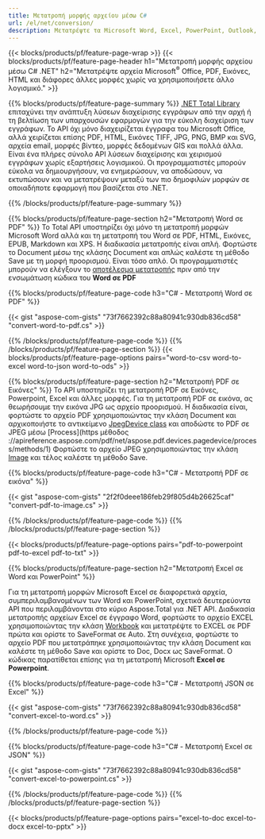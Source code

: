 ```yaml
---
title: Μετατροπή μορφής αρχείου μέσω C# 
url: /el/net/conversion/
description: Μετατρέψτε τα Microsoft Word, Excel, PowerPoint, Outlook, PDF, HTML, τρισδιάστατες εικόνες, διαγράμματα, μορφές βίντεο και πολλά άλλα δημοφιλή αρχεία με λίγες μόνο γραμμές κώδικα C#.
---
```


{{< blocks/products/pf/feature-page-wrap >}}
{{< blocks/products/pf/feature-page-header h1="Μετατροπή μορφής αρχείου μέσω C# .NET" h2="Μετατρέψτε αρχεία Microsoft<sup>&reg;</sup> Office, PDF, Εικόνες, HTML και διάφορες άλλες μορφές χωρίς να χρησιμοποιήσετε άλλο λογισμικό." >}}

{{% blocks/products/pf/feature-page-summary %}}
[.NET Total Library](https://products.aspose.com/total/net/) επιταχύνει την ανάπτυξη λύσεων διαχείρισης εγγράφων από την αρχή ή τη βελτίωση των υπαρχουσών εφαρμογών για την εύκολη διαχείριση των εγγράφων. Το API όχι μόνο διαχειρίζεται έγγραφα του Microsoft Office, αλλά χειρίζεται επίσης PDF, HTML, Εικόνες TIFF, JPG, PNG, BMP και SVG, αρχεία email, μορφές βίντεο, μορφές δεδομένων GIS και πολλά άλλα. Είναι ένα πλήρες σύνολο API λύσεων διαχείρισης και χειρισμού εγγράφων χωρίς εξαρτήσεις λογισμικού. Οι προγραμματιστές μπορούν εύκολα να δημιουργήσουν, να ενημερώσουν, να αποδώσουν, να εκτυπώσουν και να μετατρέψουν μεταξύ των πιο δημοφιλών μορφών σε οποιαδήποτε εφαρμογή που βασίζεται στο .NET.

{{% /blocks/products/pf/feature-page-summary  %}}

{{% blocks/products/pf/feature-page-section  h2="Μετατροπή Word σε PDF" %}}
Το Total API υποστηρίζει όχι μόνο τη μετατροπή μορφών Microsoft Word αλλά και τη μετατροπή του Word σε PDF, HTML, Εικόνες, EPUB, Markdown και XPS. Η διαδικασία μετατροπής είναι απλή. Φορτώστε το Document μέσω της κλάσης Document και απλώς καλέστε τη μέθοδο Save με τη μορφή προορισμού. Είναι τόσο απλό. Οι προγραμματιστές μπορούν να ελέγξουν το [αποτέλεσμα μετατροπής](https://products.aspose.com/words/net/conversion/word-to-pdf/) πριν από την ενσωμάτωση κώδικα του **Word σε PDF**


{{% blocks/products/pf/feature-page-code h3="C# - Μετατροπή Word σε PDF" %}}

{{< gist "aspose-com-gists" "73f7662392c88a80941c930db836cd58" "convert-word-to-pdf.cs" >}}

{{% /blocks/products/pf/feature-page-code  %}}
{{% /blocks/products/pf/feature-page-section %}}
{{< blocks/products/pf/feature-page-options pairs="word-to-csv word-to-excel word-to-json word-to-ods" >}}


{{% blocks/products/pf/feature-page-section  h2="Μετατροπή PDF σε Εικόνες" %}}
Το API υποστηρίζει τη μετατροπή PDF σε Εικόνες, Powerpoint, Excel και άλλες μορφές. Για τη μετατροπή PDF σε εικόνα, ας θεωρήσουμε την εικόνα JPG ως αρχείο προορισμού. Η διαδικασία είναι, φορτώστε το αρχείο PDF χρησιμοποιώντας την κλάση Document και αρχικοποιήστε το αντικείμενο [JpegDevice class](https://apireference.aspose.com/pdf/net/aspose.pdf.devices/jpegdevice) και αποδώστε το PDF σε JPEG μέσω [Process](https μέθοδος ://apireference.aspose.com/pdf/net/aspose.pdf.devices.pagedevice/process/methods/1)
Φορτώστε το αρχείο JPEG χρησιμοποιώντας την κλάση [Image](https://apireference.aspose.com/imaging/net/aspose.imaging/image) και τέλος καλέστε τη μέθοδο Save.

{{% blocks/products/pf/feature-page-code h3="C# - Μετατροπή PDF σε εικόνα" %}}

{{< gist "aspose-com-gists" "2f2f0deee186feb29f805d4b26625caf" "convert-pdf-to-image.cs" >}}


{{% /blocks/products/pf/feature-page-code  %}}
{{% /blocks/products/pf/feature-page-section %}}

{{< blocks/products/pf/feature-page-options pairs="pdf-to-powerpoint pdf-to-excel pdf-to-txt" >}}

{{% blocks/products/pf/feature-page-section  h2="Μετατροπή Excel σε Word και PowerPoint" %}}

Για τη μετατροπή μορφών Microsoft Excel σε διαφορετικά αρχεία, συμπεριλαμβανομένων των Word και PowerPoint, σχετικά δευτερεύοντα API που περιλαμβάνονται στο κύριο Aspose.Total για .NET API. Διαδικασία μετατροπής αρχείων Excel σε έγγραφο Word, φορτώστε το αρχείο EXCEL χρησιμοποιώντας την κλάση [Workbook](https://apireference.aspose.com/cells/net/aspose.cells/workbook) και μετατρέψτε το EXCEL σε PDF πρώτα και ορίστε το SaveFormat σε Auto. Στη συνέχεια, φορτώστε το αρχείο PDF που μετατράπηκε χρησιμοποιώντας την κλάση Document και καλέστε τη μέθοδο Save και ορίστε το Doc, Docx ως SaveFormat. Ο κώδικας παρατίθεται επίσης για τη μετατροπή Microsoft **Excel σε Powerpoint**.

{{% blocks/products/pf/feature-page-code h3="C# - Μετατροπή JSON σε Excel" %}}

{{< gist "aspose-com-gists" "73f7662392c88a80941c930db836cd58" "convert-excel-to-word.cs" >}}

{{% /blocks/products/pf/feature-page-code %}}

{{% blocks/products/pf/feature-page-code h3="C# - Μετατροπή Excel σε JSON" %}}

{{< gist "aspose-com-gists" "73f7662392c88a80941c930db836cd58" "convert-excel-to-powerpoint.cs" >}}

{{% /blocks/products/pf/feature-page-code %}}
{{% /blocks/products/pf/feature-page-section %}}

{{< blocks/products/pf/feature-page-options pairs="excel-to-doc excel-to-docx excel-to-pptx" >}}